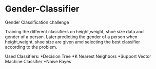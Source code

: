# Gender-Classifier
Gender Classification challenge

Training the different classifiers on height,weight, shoe size data and gender of a person. Later predicting the gender of a person when height,weight, shoe size are given amd selecting the best classifier according to the problem.

Used Classifiers:
  *Decision Tree
  *K Nearest Neighbors
  *Support Vector Machine Classifier
  *Naive Bayes
